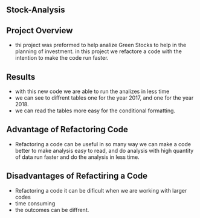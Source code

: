 ## Stock-Analysis
## Project Overview
- thi project was preformed to help analize Green Stocks to help in the planning of investment.
in this project we refactore a code with the intention to make the code run faster.

## Results
- with this new code we are able to run the analizes in less time
- we can see to diffrent tables one for the year 2017, and one for the year 2018.
- we can read the tables more easy for the conditional formatting.

## Advantage of Refactoring Code 
- Refactoring a code can be useful in so many way we can make a code better to make analysis easy to read, and do analysis with high quantity of data run faster and do the analysis in less time.

## Disadvantages of Refactiring a Code
- Refactoring a code it can be dificult when we are working with larger codes
- time consuming
- the outcomes can be diffrent.
